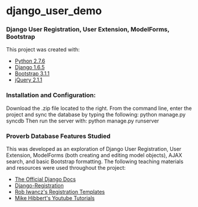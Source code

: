django_user_demo
========
<h3>Django User Registration, User Extension, ModelForms, Bootstrap</h3>

<p>
This project was created with:
<ul>
    <li><a href="https://www.python.org/downloads/">Python 2.7.6</a></li>
    <li><a href="https://www.djangoproject.com/download/">Django 1.6.5</a></li>
    <li><a href="http://getbootstrap.com/">Bootstrap 3.1.1</a></li>
    <li><a href="http://jquery.com/download/">jQuery 2.1.1</a></li>
</ul></p>

<h3>Installation and Configuration:</h3>
<p>
Download the .zip file located to the right.
From the command line, enter the project and sync the database by typing the following: 
        python manage.py syncdb
Then run the server with:
        python manage.py runserver
</p>

<h3>Proverb Database Features Studied</h3>
<p>
    This was developed as an exploration of Django User Registration, User Extension, ModelForms (both creating and editing model objects), AJAX search, and basic Bootstrap formatting. The following teaching materials and resources were used throughout the project:
<ul>
    <li><a href="https://docs.djangoproject.com/en/1.6/">The Official Django Docs</a></li>
    <li><a href="http://django-registration.readthedocs.org/">Django-Registration</a></li>
    <li><a href="http://www.voidynullness.net/blog/2014/01/15/raiders-of-the-lost-django-registration-templates/">Rob Iwancz's Registration Templates</a></li>
    <li><a href="https://www.youtube.com/playlist?list=PLxxA5z-8B2xk4szCgFmgonNcCboyNneMD">Mike Hibbert's Youtube Tutorials</a></li>
</ul></p>
